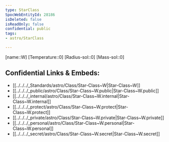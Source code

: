 ```yaml
---
type: StarClass
SpocWebEntityId: 28186
isDeleted: false
isReadOnly: false
confidential: public
tags:
- astro/StarClass

---
```

[name::W]
[Temperature::0]
[Radius-sol::0]
[Mass-sol::0]




## Confidential Links & Embeds: 
- [[../../../_Standards/astro/Class/Star-Class~W|Star-Class~W]] 
- [[../../../_public/astro/Class/Star-Class~W.public|Star-Class~W.public]] 
- [[../../../_internal/astro/Class/Star-Class~W.internal|Star-Class~W.internal]] 
- [[../../../_protect/astro/Class/Star-Class~W.protect|Star-Class~W.protect]] 
- [[../../../_private/astro/Class/Star-Class~W.private|Star-Class~W.private]] 
- [[../../../_personal/astro/Class/Star-Class~W.personal|Star-Class~W.personal]] 
- [[../../../_secret/astro/Class/Star-Class~W.secret|Star-Class~W.secret]]

